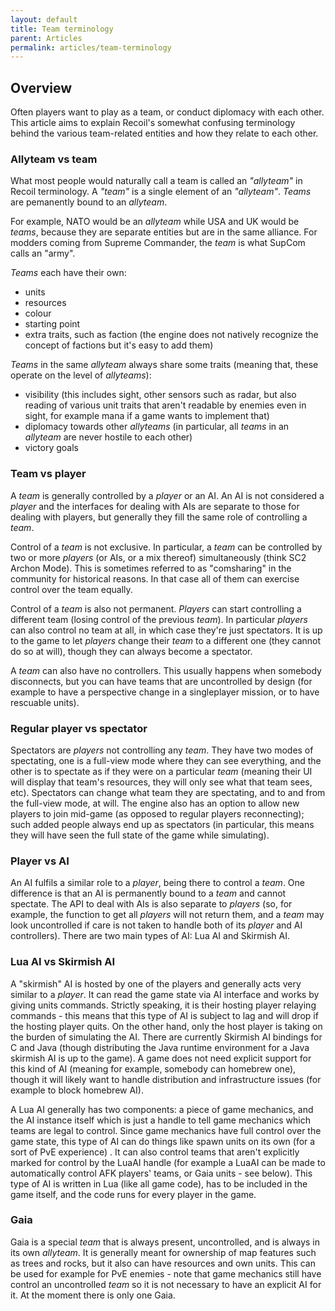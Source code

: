```yaml
---
layout: default
title: Team terminology
parent: Articles
permalink: articles/team-terminology
---
```


## Overview

Often players want to play as a team, or conduct diplomacy with each other.
This article aims to explain Recoil's somewhat confusing terminology behind the various team-related entities and how they relate to each other.

### Allyteam vs team

What most people would naturally call a team is called an *"allyteam"* in Recoil terminology.
A *"team"* is a single element of an *"allyteam"*. *Teams* are pemanently bound to an *allyteam*.

For example, NATO would be an *allyteam* while USA and UK would be *teams*, because they are separate entities but are in the same alliance.
For modders coming from Supreme Commander, the *team* is what SupCom calls an "army".

*Teams* each have their own:
 * units
 * resources
 * colour
 * starting point
 * extra traits, such as faction (the engine does not natively recognize the concept of factions but it's easy to add them)

*Teams* in the same *allyteam* always share some traits (meaning that, these operate on the level of *allyteams*):
 * visibility (this includes sight, other sensors such as radar, but also reading of various unit traits that aren't readable by enemies even in sight, for example mana if a game wants to implement that)
 * diplomacy towards other *allyteams* (in particular, all *teams* in an *allyteam* are never hostile to each other)
 * victory goals

### Team vs player

A *team* is generally controlled by a *player* or an AI.
An AI is not considered a *player* and the interfaces for dealing with AIs are separate to those for dealing with players,
but generally they fill the same role of controlling a *team*.

Control of a *team* is not exclusive.
In particular, a *team* can be controlled by two or more *players* (or AIs, or a mix thereof) simultaneously (think SC2 Archon Mode).
This is sometimes referred to as "comsharing" in the community for historical reasons.
In that case all of them can exercise control over the team equally.

Control of a *team* is also not permanent.
*Players* can start controlling a different team (losing control of the previous *team*).
In particular *players* can also control no team at all, in which case they're just spectators.
It is up to the game to let *players* change their *team* to a different one (they cannot do so at will), though they can always become a spectator.

A *team* can also have no controllers.
This usually happens when somebody disconnects, but you can have teams that are uncontrolled by design (for example to have a perspective change in a singleplayer mission, or to have rescuable units).

### Regular player vs spectator

Spectators are *players* not controlling any *team*.
They have two modes of spectating, one is a full-view mode where they can see everything, and the other is to spectate as if they were on a particular *team* (meaning their UI will display that team's resources, they will only see what that team sees, etc).
Spectators can change what team they are spectating, and to and from the full-view mode, at will.
The engine also has an option to allow new players to join mid-game (as opposed to regular players reconnecting); such added people always end up as spectators (in particular, this means they will have seen the full state of the game while simulating).

### Player vs AI

An AI fulfils a similar role to a *player*, being there to control a *team*.
One difference is that an AI is permanently bound to a *team* and cannot spectate.
The API to deal with AIs is also separate to *players* (so, for example, the function to get all *players* will not return them, and a *team* may look uncontrolled if care is not taken to handle both of its *player* and AI controllers). 
There are two main types of AI: Lua AI and Skirmish AI.

### Lua AI vs Skirmish AI

A "skirmish" AI is hosted by one of the players and generally acts very similar to a *player*.
It can read the game state via AI interface and works by giving units commands.
Strictly speaking, it is their hosting player relaying commands - this means that this type of AI is subject to lag and will drop if the hosting player quits.
On the other hand, only the host player is taking on the burden of simulating the AI.
There are currently Skirmish AI bindings for C and Java (though distributing the Java runtime environment for a Java skirmish AI is up to the game).
A game does not need explicit support for this kind of AI (meaning for example, somebody can homebrew one), though it will likely want to handle distribution and infrastructure issues (for example to block homebrew AI).

A Lua AI generally has two components: a piece of game mechanics, and the AI instance itself which is just a handle to tell game mechanics which teams are legal to control. 
Since game mechanics have full control over the game state, this type of AI can do things like spawn units on its own (for a sort of PvE experience) .
It can also control teams that aren't explicitly marked for control by the LuaAI handle (for example a LuaAI can be made to automatically control AFK players' teams, or Gaia units - see below).
This type of AI is written in Lua (like all game code), has to be included in the game itself, and the code runs for every player in the game.

### Gaia

Gaia is a special *team* that is always present, uncontrolled, and is always in its own *allyteam*.
It is generally meant for ownership of map features such as trees and rocks, but it also can have resources and own units.
This can be used for example for PvE enemies - note that game mechanics still have control an uncontrolled *team* so it is not necessary to have an explicit AI for it.
At the moment there is only one Gaia.
